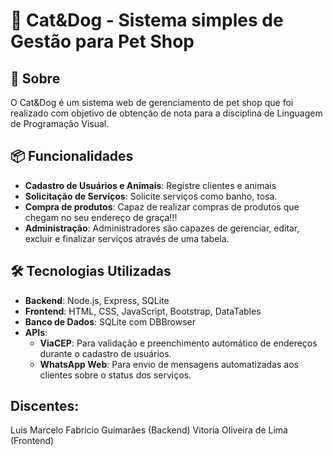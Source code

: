 # 🐾 Cat&Dog - Sistema simples de Gestão para Pet Shop

## 🚀 Sobre
O Cat&Dog é um sistema web de gerenciamento de pet shop que foi realizado com objetivo de obtenção de nota para a disciplina de Linguagem de Programação Visual.


## 📦 Funcionalidades

- **Cadastro de Usuários e Animais**: Registre clientes e animais
- **Solicitação de Serviços**: Solicite serviços como banho, tosa.
- **Compra de produtos**: Capaz de realizar compras de produtos que chegam no seu endereço de graça!!!
- **Administração**: Administradores são capazes de gerenciar, editar, excluir e finalizar serviços através de uma tabela.

## 🛠️ Tecnologias Utilizadas

- **Backend**: Node.js, Express, SQLite
- **Frontend**: HTML, CSS, JavaScript, Bootstrap, DataTables
- **Banco de Dados**: SQLite com DBBrowser
- **APIs**:
  - **ViaCEP**: Para validação e preenchimento automático de endereços durante o cadastro de usuários.
  - **WhatsApp Web**: Para envio de mensagens automatizadas aos clientes sobre o status dos serviços.


## Discentes:
Luis Marcelo Fabricio Guimarães (Backend)
Vitoria Oliveira de Lima (Frontend)


